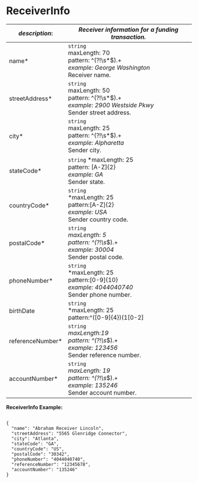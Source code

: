 
# ReceiverInfo

| *description*:   | *Receiver information for a funding transaction.*|
|----|----|
| name* |    ``` string ```  <br/> maxLength: 70  <br/> pattern: ^(?!\s*$).+  <br/> *example: George Washington* <br/> Receiver name.|
| streetAddress* | ``` string ```  <br/> maxLength: 50  <br/> pattern: ^(?!\s*$).+   <br/> *example: 2900 Westside Pkwy* <br/>   Sender street address.|
| city* | ``` string ```   <br/> maxLength: 25  <br/> pattern: ^(?!\s*$).+    <br/> *example: Alpharetta*  <br/>  Sender city.|  
| stateCode* | ``` string ```  *maxLength: 25 <br/>  pattern: [A-Z]{2}   <br/> *example: GA*  <br/>  Sender state.|  
| countryCode* | ``` string ```  <br/>  *maxLength: 25  <br/> pattern:[A-Z]{2}    <br/> *example: USA*  <br/>  Sender country code.| 
| postalCode* | ``` string ```  <br/>  *maxLength: 5  <br/> pattern: ^(?!\s*$).+    <br/> *example: 30004*  <br/>  Sender postal code.| 
| phoneNumber* | ``` string ```  <br/> *maxLength: 25  <br/> pattern:[0-9]{10}    <br/> *example: 4044040740* <br/>  Sender phone number.|  
| birthDate | ``` string ```   <br/> *maxLength: 25  <br/> pattern:^([0-9]{4})(1[0-2]|0[1-9])(3[01]|0[1-9]|[12][0-9])$    <br/> *example: 19560121* <br/>  Sender date of birth (YYYYMMDD).|   
| referenceNumber* | ``` string ```  <br/>  *maxLength:19   <br/> pattern: ^(?!\s*$).+    <br/> *example: 123456*  <br/>  Sender reference number.|
| accountNumber* | ``` string ```  <br/>  *maxLength: 19  <br/> pattern: ^(?!\s*$).+    <br/> *example: 135246*   <br/> Sender account number.|


**ReceiverInfo Example:**

```{r}

{
  "name": "Abraham Receiver Lincoln",
  "streetAddress": "5565 Glenridge Connector",
  "city": "Atlanta",
  "stateCode": "GA",
  "countryCode": "US",
  "postalCode": "30342",
  "phoneNumber": "4044040740",
  "referenceNumber": "12345678",
  "accountNumber": "135246"
}
```



